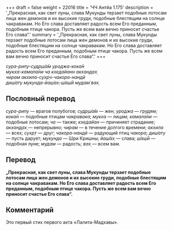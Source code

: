 +++
draft = false
weight = 22016
title = 'ЧЧ Антйа 1.175'
description = '„Прекрасная, как свет луны, слава Мукунды терзает подобные лотосам лица жен демонов и их высокие груди, подобные блестящим на солнце чакравакам. Но Его слава доставляет радость всем Его преданным, подобным птице чакора. Пусть же всем вам вечно приносит счастье Его слава“.'
summary = '„Прекрасная, как свет луны, слава Мукунды терзает подобные лотосам лица жен демонов и их высокие груди, подобные блестящим на солнце чакравакам. Но Его слава доставляет радость всем Его преданным, подобным птице чакора. Пусть же всем вам вечно приносит счастье Его слава“.'
+++

_сура-рипу-судр̣ш́а̄м уроджа-кока̄н  
мукха-камала̄ни ча кхедайанн акхан̣д̣ах̣  
чирам акхила-сухр̣ч-чакора-нандӣ  
диш́ату мукунда-йаш́ах̣-ш́аш́ӣ мудам̇ вах̣_

## Пословный перевод

_сура_\-_рипу_ — врагов полубогов; _судр̣ш́а̄м_ — жен; _уроджа_ — грудям; _кока̄н_ — подобные птицам _чакравака_; _мукха_ — лицам; _камала̄ни_ — подобные лотосам; _ча_ — также; _кхедайан_ — причиняет страдание; _акхан̣д̣ах̣_ — непрерывно; _чирам_ — в течение долгого времени; _акхила_ — всех; _сухр̣т_ — друг; _чакора_\-_нандӣ_ — радующий птиц _чакора_; _диш́ату_ — пусть дарует; _мукунда_ — Шри Кришны; _йаш́ах̣_ — слава; _ш́аш́ӣ_ — подобная луне; _мудам_ — радость; _вах̣_ — всем вам.

## Перевод

**„Прекрасная, как свет луны, слава Мукунды терзает подобные лотосам лица жен демонов и их высокие груди, подобные блестящим на солнце чакравакам. Но Его слава доставляет радость всем Его преданным, подобным птице чакора. Пусть же всем вам вечно приносит счастье Его слава“.**

## Комментарий

Это первый стих первого акта «Лалита-Мадхавы».
